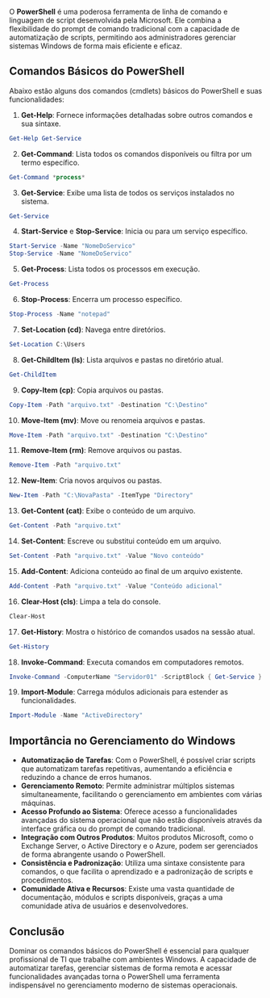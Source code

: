 O **PowerShell** é uma poderosa ferramenta de linha de comando e linguagem de script desenvolvida pela Microsoft. Ele combina a flexibilidade do prompt de comando tradicional com a capacidade de automatização de scripts, permitindo aos administradores gerenciar sistemas Windows de forma mais eficiente e eficaz.

## Comandos Básicos do PowerShell

Abaixo estão alguns dos comandos (cmdlets) básicos do PowerShell e suas funcionalidades:

1. **Get-Help**: Fornece informações detalhadas sobre outros comandos e sua sintaxe.

```powershell
Get-Help Get-Service
```

2. **Get-Command**: Lista todos os comandos disponíveis ou filtra por um termo específico.

```powershell
Get-Command *process*
```

3. **Get-Service**: Exibe uma lista de todos os serviços instalados no sistema.

```powershell
Get-Service
```

4. **Start-Service** e **Stop-Service**: Inicia ou para um serviço específico.

```powershell
Start-Service -Name "NomeDoServico"
Stop-Service -Name "NomeDoServico"
```

5. **Get-Process**: Lista todos os processos em execução.

```powershell
Get-Process
```

6. **Stop-Process**: Encerra um processo específico.

```powershell
Stop-Process -Name "notepad"
```

7. **Set-Location (cd)**: Navega entre diretórios.

```powershell
Set-Location C:\Users
```

8. **Get-ChildItem (ls)**: Lista arquivos e pastas no diretório atual.

```powershell
Get-ChildItem
```

9. **Copy-Item (cp)**: Copia arquivos ou pastas.

```powershell
Copy-Item -Path "arquivo.txt" -Destination "C:\Destino"
```

10. **Move-Item (mv)**: Move ou renomeia arquivos e pastas.

```powershell
Move-Item -Path "arquivo.txt" -Destination "C:\Destino"
```

11. **Remove-Item (rm)**: Remove arquivos ou pastas.

```powershell
Remove-Item -Path "arquivo.txt"
```

12. **New-Item**: Cria novos arquivos ou pastas.

```powershell
New-Item -Path "C:\NovaPasta" -ItemType "Directory"
```

13. **Get-Content (cat)**: Exibe o conteúdo de um arquivo.

```powershell
Get-Content -Path "arquivo.txt"
```

14. **Set-Content**: Escreve ou substitui conteúdo em um arquivo.

```powershell
Set-Content -Path "arquivo.txt" -Value "Novo conteúdo"
```

15. **Add-Content**: Adiciona conteúdo ao final de um arquivo existente.

```powershell
Add-Content -Path "arquivo.txt" -Value "Conteúdo adicional"
```

16. **Clear-Host (cls)**: Limpa a tela do console.

```powershell
Clear-Host
```

17. **Get-History**: Mostra o histórico de comandos usados na sessão atual.

```powershell
Get-History
```

18. **Invoke-Command**: Executa comandos em computadores remotos.

```powershell
Invoke-Command -ComputerName "Servidor01" -ScriptBlock { Get-Service }
```

19. **Import-Module**: Carrega módulos adicionais para estender as funcionalidades.

```powershell
Import-Module -Name "ActiveDirectory"
```


## Importância no Gerenciamento do Windows

- **Automatização de Tarefas**: Com o PowerShell, é possível criar scripts que automatizam tarefas repetitivas, aumentando a eficiência e reduzindo a chance de erros humanos.
- **Gerenciamento Remoto**: Permite administrar múltiplos sistemas simultaneamente, facilitando o gerenciamento em ambientes com várias máquinas.
- **Acesso Profundo ao Sistema**: Oferece acesso a funcionalidades avançadas do sistema operacional que não estão disponíveis através da interface gráfica ou do prompt de comando tradicional.
- **Integração com Outros Produtos**: Muitos produtos Microsoft, como o Exchange Server, o Active Directory e o Azure, podem ser gerenciados de forma abrangente usando o PowerShell.
- **Consistência e Padronização**: Utiliza uma sintaxe consistente para comandos, o que facilita o aprendizado e a padronização de scripts e procedimentos.
- **Comunidade Ativa e Recursos**: Existe uma vasta quantidade de documentação, módulos e scripts disponíveis, graças a uma comunidade ativa de usuários e desenvolvedores.

## Conclusão

Dominar os comandos básicos do PowerShell é essencial para qualquer profissional de TI que trabalhe com ambientes Windows. A capacidade de automatizar tarefas, gerenciar sistemas de forma remota e acessar funcionalidades avançadas torna o PowerShell uma ferramenta indispensável no gerenciamento moderno de sistemas operacionais.

